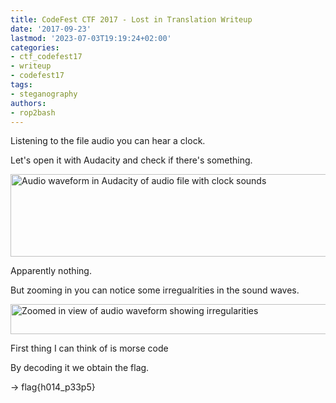 ```yaml
---
title: CodeFest CTF 2017 - Lost in Translation Writeup
date: '2017-09-23'
lastmod: '2023-07-03T19:19:24+02:00'
categories:
- ctf_codefest17
- writeup
- codefest17
tags:
- steganography
authors:
- rop2bash
---
```


Listening to the file audio you can hear a clock.

Let's open it with Audacity and check if there's something.

<img class="img-responsive" src="/codefest17/kappa.png" alt="Audio waveform in Audacity of audio file with clock sounds" width="603" height="132">

Apparently nothing.

But zooming in you can notice some irregualrities in the sound waves.

<img class="img-responsive" src="/codefest17/kappa2.png" alt="Zoomed in view of audio waveform showing irregularities" width="603" height="48">

First thing I can think of is morse code

By decoding it we obtain the flag.

-> flag{h014_p33p5}
